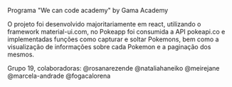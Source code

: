 Programa "We can code academy" by Gama Academy

O projeto foi desenvolvido majoritariamente em react, utilizando o framework material-ui.com, no Pokeapp foi consumida a API pokeapi.co e implementadas funções como capturar e soltar Pokemons, bem como a visualização de informações sobre cada Pokemon e a paginação dos mesmos. 

Grupo 19, colaboradoras: 
@rosanarezende
@nataliahaneiko
@meirejane
@marcela-andrade
@fogacalorena
